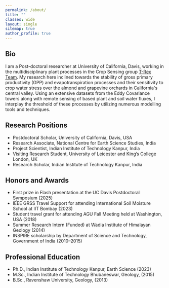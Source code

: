 ```yaml
---
permalink: /about/
title: ""
classes: wide
layout: single
sitemap: true
author_profile: true
---
```

## Bio
I am a Post-doctoral researcher at University of California, Davis, working in the multidisciplinary plant processes in the Crop Sensing group [T-Rex Team](https://www.t-rexproject.com/meet-the-team). My research here inclined towards the stability of gross primary productivity (GPP) and evapotranspiration processes and their sensitivity to crop water stress over the almond and grapevine orchards in California's central valley. Using an extensive datasets from the Eddy Covariance towers along with remote sensing of based plant and soil water fluxes, I interplay the threshold of these processes by utilizing numerous modelling tools and techniques.

## Research Positions
- Postdoctoral Scholar, University of California, Davis, USA
- Research Associate, National Centre for Earth Science Studies, India
- Project Scientist, Indian Institute of Technology Kanpur, India
- Visiting Research Student, University of Leicester and King’s College London, UK
- Research Scholar, Indian Institute of Technology Kanpur, India

## Honors and Awards
- First prize in Flash presentation at the UC Davis Postdoctoral Symposium (2025)
- IEEE GRSS Travel Support for attending International Soil Moisture School at IIT Bombay (2023)
- Student travel grant for attending AGU Fall Meeting held at Washington, USA (2018)
- Summer Research Intern (Funded) at Wadia Institute of Himalayan Geology (2014)
- INSPIRE scholarship by Department of Science and Technology, Government of India (2010–2015)

## Professional Education
- Ph.D., Indian Institute of Technology Kanpur, Earth Science (2023)
- M.Sc., Indian Institute of Technology Bhubaneswar, Geology,	(2015)
- B.Sc.,	Ravenshaw University, Geology, (2013)
